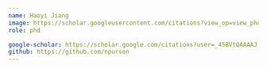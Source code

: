 ```yaml
---
name: Haoyi Jiang
image: https://scholar.googleusercontent.com/citations?view_op=view_photo&user=_45BVtQAAAAJ&citpid=8
role: phd

google-scholar: https://scholar.google.com/citations?user=_45BVtQAAAAJ
github: https://github.com/npurson
---
```

